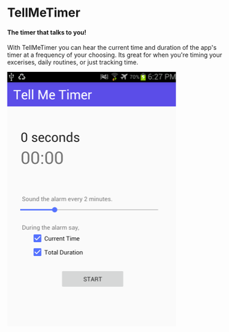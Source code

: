 # TellMeTimer
#### The timer that talks to you!

With TellMeTimer you can hear the current time and duration of the app's timer at a frequency of your choosing.
Its great for when you're timing your excerises, daily routines, or just tracking time.

![Alt text](store-assets/TellMeTimer.png)
